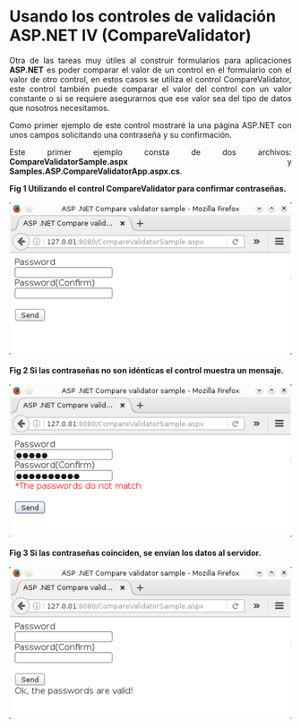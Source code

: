# Usando los controles de validación ASP.NET IV (CompareValidator)
		
<p align="justify">
			Otra de las tareas muy útiles al construir formularios para aplicaciones <b>ASP.NET</b> es poder comparar el valor de un control en el formulario con el valor de otro control, en estos casos se utiliza el control CompareValidator, este control
			también puede comparar el valor del control con un valor constante o si se requiere asegurarnos que ese valor sea del tipo de datos que nosotros necesitamos.
		</p>
		<p align="justify">
		Como primer ejemplo de este control mostraré la una página ASP.NET con unos campos solicitando una contraseña y su confirmación.
		</p>
		<p align="justify">
		Este primer ejemplo consta de dos archivos: <b>CompareValidatorSample.aspx</b> y <b>Samples.ASP.CompareValidatorApp.aspx.cs</b>.
		</p>
		<div><b>Fig 1 Utilizando el control CompareValidator para confirmar contraseñas.</b></div><br>
		<div>
		<IMG src="picture_library/compareValidator/fig1.png">
		</div><br>
		<div><b>Fig 2 Si las contraseñas no son idénticas el control muestra un mensaje.</b></div><br>
		<div>
		<IMG src="picture_library/compareValidator/fig2.png">
		</div><br>
		<div><b>Fig 3 Si las contraseñas coinciden, se envían los datos al servidor.</b></div><br>
		<div>
		<IMG src="picture_library/compareValidator/fig3.png">
		</div>
